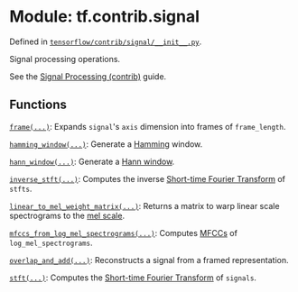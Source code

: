 <div itemscope itemtype="http://developers.google.com/ReferenceObject">
<meta itemprop="name" content="tf.contrib.signal" />
</div>

# Module: tf.contrib.signal



Defined in [`tensorflow/contrib/signal/__init__.py`](https://www.tensorflow.org/code/tensorflow/contrib/signal/__init__.py).

Signal processing operations.

See the [Signal Processing (contrib)](../../../../api_guides/python/contrib.signal.md) guide.


[hamming]: https://en.wikipedia.org/wiki/Window_function#Hamming_window
[hann]: https://en.wikipedia.org/wiki/Window_function#Hann_window
[mel]: https://en.wikipedia.org/wiki/Mel_scale
[mfcc]: https://en.wikipedia.org/wiki/Mel-frequency_cepstrum
[stft]: https://en.wikipedia.org/wiki/Short-time_Fourier_transform

## Functions

[`frame(...)`](../../tf/contrib/signal/frame.md): Expands `signal`'s `axis` dimension into frames of `frame_length`.

[`hamming_window(...)`](../../tf/contrib/signal/hamming_window.md): Generate a [Hamming][hamming] window.

[`hann_window(...)`](../../tf/contrib/signal/hann_window.md): Generate a [Hann window][hann].

[`inverse_stft(...)`](../../tf/contrib/signal/inverse_stft.md): Computes the inverse [Short-time Fourier Transform][stft] of `stfts`.

[`linear_to_mel_weight_matrix(...)`](../../tf/contrib/signal/linear_to_mel_weight_matrix.md): Returns a matrix to warp linear scale spectrograms to the [mel scale][mel].

[`mfccs_from_log_mel_spectrograms(...)`](../../tf/contrib/signal/mfccs_from_log_mel_spectrograms.md): Computes [MFCCs][mfcc] of `log_mel_spectrograms`.

[`overlap_and_add(...)`](../../tf/contrib/signal/overlap_and_add.md): Reconstructs a signal from a framed representation.

[`stft(...)`](../../tf/contrib/signal/stft.md): Computes the [Short-time Fourier Transform][stft] of `signals`.

